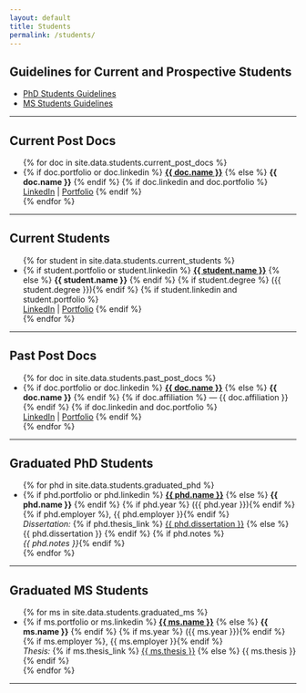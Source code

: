 ```yaml
---
layout: default
title: Students
permalink: /students/
---
```


## Guidelines for Current and Prospective Students

- [PhD Students Guidelines](/guidelines/phd/)
- [MS Students Guidelines](/guidelines/ms/)

---

## Current Post Docs

<ul>
{% for doc in site.data.students.current_post_docs %}
  <li>
    {% if doc.portfolio or doc.linkedin %}
      <strong><a href="{{ doc.portfolio | default: doc.linkedin }}" target="_blank">{{ doc.name }}</a></strong>
    {% else %}
      <strong>{{ doc.name }}</strong>
    {% endif %}
    {% if doc.linkedin and doc.portfolio %}
      <br>
      <a href="{{ doc.linkedin }}" target="_blank">LinkedIn</a> | <a href="{{ doc.portfolio }}" target="_blank">Portfolio</a>
    {% endif %}
  </li>
{% endfor %}
</ul>

---

## Current Students

<ul>
{% for student in site.data.students.current_students %}
  <li>
    {% if student.portfolio or student.linkedin %}
      <strong><a href="{{ student.portfolio | default: student.linkedin }}" target="_blank">{{ student.name }}</a></strong>
    {% else %}
      <strong>{{ student.name }}</strong>
    {% endif %}
    {% if student.degree %} ({{ student.degree }}){% endif %}
    {% if student.linkedin and student.portfolio %}
      <br>
      <a href="{{ student.linkedin }}" target="_blank">LinkedIn</a> | <a href="{{ student.portfolio }}" target="_blank">Portfolio</a>
    {% endif %}
  </li>
{% endfor %}
</ul>

---

## Past Post Docs

<ul>
{% for doc in site.data.students.past_post_docs %}
  <li>
    {% if doc.portfolio or doc.linkedin %}
      <strong><a href="{{ doc.portfolio | default: doc.linkedin }}" target="_blank">{{ doc.name }}</a></strong>
    {% else %}
      <strong>{{ doc.name }}</strong>
    {% endif %}
    {% if doc.affiliation %} — {{ doc.affiliation }}{% endif %}
    {% if doc.linkedin and doc.portfolio %}
      <br>
      <a href="{{ doc.linkedin }}" target="_blank">LinkedIn</a> | <a href="{{ doc.portfolio }}" target="_blank">Portfolio</a>
    {% endif %}
  </li>
{% endfor %}
</ul>

---

## Graduated PhD Students

<ul>
{% for phd in site.data.students.graduated_phd %}
  <li>
    {% if phd.portfolio or phd.linkedin %}
      <strong><a href="{{ phd.portfolio | default: phd.linkedin }}" target="_blank">{{ phd.name }}</a></strong>
    {% else %}
      <strong>{{ phd.name }}</strong>
    {% endif %}
    {% if phd.year %} ({{ phd.year }}){% endif %}
    {% if phd.employer %}, {{ phd.employer }}{% endif %}
    <br>
    <em>Dissertation:</em> 
    {% if phd.thesis_link %}
      <a href="{{ phd.thesis_link }}" target="_blank">{{ phd.dissertation }}</a>
    {% else %}
      {{ phd.dissertation }}
    {% endif %}
    {% if phd.notes %}<br><em>{{ phd.notes }}</em>{% endif %}
    
  </li>
{% endfor %}
</ul>

---

## Graduated MS Students

<ul>
{% for ms in site.data.students.graduated_ms %}
  <li>
    {% if ms.portfolio or ms.linkedin %}
      <strong><a href="{{ ms.portfolio | default: ms.linkedin }}" target="_blank">{{ ms.name }}</a></strong>
    {% else %}
      <strong>{{ ms.name }}</strong>
    {% endif %}
    {% if ms.year %} ({{ ms.year }}){% endif %}
    {% if ms.employer %}, {{ ms.employer }}{% endif %}
    <br>
    <em>Thesis:</em> 
    {% if ms.thesis_link %}
      <a href="{{ ms.thesis_link }}" target="_blank">{{ ms.thesis }}</a>
    {% else %}
      {{ ms.thesis }}
    {% endif %}
  </li>
{% endfor %}
</ul>

---